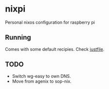 # nixpi
Personal nixos configuration for raspberry pi

## Running
Comes with some default recipies. Check [justfile](justfile).

## TODO
- Switch wg-easy to own DNS.
- Move from agenix to sop-nix.
